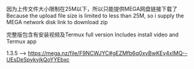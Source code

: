 因为上传文件大小限制在25M以下，所以只能提供MEGA网盘链接下载了<br/>
Because the upload file size is limited to less than 25M, so i supply the MEGA network disk link to download zip

完整版包含有安装视频及Termux
full version Includes install video  and  Termux app

1.3.5  --> https://mega.nz/file/F9NCWJYC#gEZMfb6q0xyBwKEy4xIMQ--UEsDeSpykvjkQoYYEbxc
